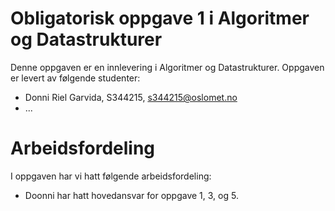
# Obligatorisk oppgave 1 i Algoritmer og Datastrukturer

Denne oppgaven er en innlevering i Algoritmer og Datastrukturer. 
Oppgaven er levert av følgende studenter:
* Donni Riel Garvida, S344215, s344215@oslomet.no
* ...

# Arbeidsfordeling

I oppgaven har vi hatt følgende arbeidsfordeling:
* Doonni har hatt hovedansvar for oppgave 1, 3, og 5. 


